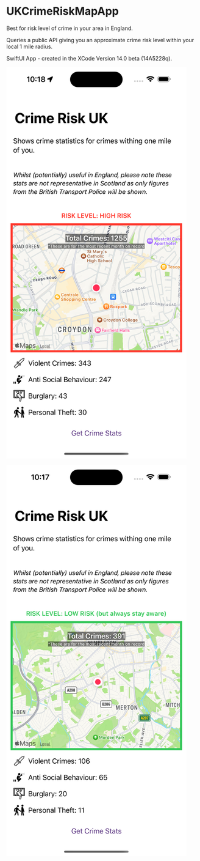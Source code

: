 # UKCrimeRiskMapApp
Best for risk level of crime in your area in England.

Queries a public API giving you an approximate crime risk level within your local 1 mile radius.


SwiftUI App - created in the XCode Version 14.0 beta (14A5228q).

![Image](CrimeA.png "Example One")

![Image](CrimeB.png "Example Two")
